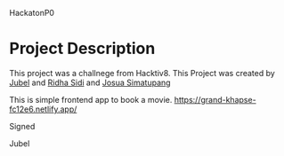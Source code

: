 HackatonP0

# Project Description

This project was a challnege from Hacktiv8. This Project was created by [Jubel](https://github.com/Jubel13) and [Ridha Sidi](https://github.com/ridhasidi) and [Josua Simatupang](https://github.com/boogerjosh)

This is simple frontend app to book a movie.
https://grand-khapse-fc12e6.netlify.app/

Signed

Jubel

